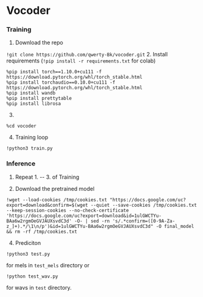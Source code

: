 # Vocoder

### Training

1. Download the repo

``
!git clone https://github.com/qwerty-Bk/vocoder.git
``
2. Install requirements (``!pip install -r requirements.txt`` for colab)

```
%pip install torch==1.10.0+cu111 -f https://download.pytorch.org/whl/torch_stable.html
%pip install torchaudio==0.10.0+cu111 -f https://download.pytorch.org/whl/torch_stable.html
%pip install wandb
%pip install prettytable
%pip install librosa
```

3.
``
%cd vocoder
``

4. Training loop

``
!python3 train.py
``

### Inference

1. Repeat 1. -- 3. of Training

2. Download the pretrained model

```
!wget --load-cookies /tmp/cookies.txt "https://docs.google.com/uc?export=download&confirm=$(wget --quiet --save-cookies /tmp/cookies.txt --keep-session-cookies --no-check-certificate 'https://docs.google.com/uc?export=download&id=1ulGWCTYu-BAa6w2rgmOeGVJAUXsvdC3d' -O- | sed -rn 's/.*confirm=([0-9A-Za-z_]+).*/\1\n/p')&id=1ulGWCTYu-BAa6w2rgmOeGVJAUXsvdC3d" -O final_model && rm -rf /tmp/cookies.txt
```

4. Prediciton

``
!python3 test.py
``

for mels in ``test_mels`` directory or 

``
!python test_wav.py
``

for wavs in ``test`` directory.
